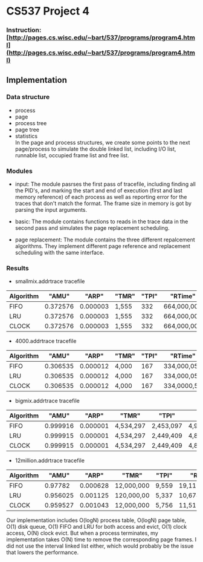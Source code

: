 # CS537 Project 4
### Instruction: [http://pages.cs.wisc.edu/~bart/537/programs/program4.html](http://pages.cs.wisc.edu/~bart/537/programs/program4.html)
## Implementation
### Data structure
- process
- page
- process tree
- page tree
- statistics <br/>
In the page and process structures, we create some points to the next page/process to simulate the double linked list, including I/O list, runnable list, occupied frame list and free list.
### Modules
- input: The module pasrses the first pass of tracefile, including finding all the PID's, and marking the start and end of execution (first and last memory reference) of each process as well as reporting error for the traces that don't match the format. The frame size in memory is got by parsing the input arguments.

- basic: The module contains functions to reads in the trace data in the second pass and simulates the page replacement scheduling. 

- page replacement: The module contains the three different repalcement algorithms. They implement different page reference and replacement scheduling with the same interface.

### Results
- smallmix.addrtrace  tracefile <br/>

 | Algorithm     | "AMU"    |"ARP"	    |"TMR"| "TPI"	 |"RTime"	|"ExecTime"|
| --- | --- | --- | --- | --- | --- |  --- |
|FIFO |  0.372576|	0.000003|	1,555|	332|	664,000,002|	0.014 | 
|LRU   | 0.372576	|0.000003|	1,555|	332|	664,000,002|	0.026 |  
|CLOCK | 0.372576|	0.000003|	1,555|	332|	664,000,002|	0.017 | 

- 4000.addrtrace  tracefile  <br/>

| Algorithm     | "AMU"    |"ARP"	    |"TMR" |"TPI"	 |"RTime"	|"ExecTime"|
| --- | --- | --- | --- | --- | --- |  --- |
|FIFO  | 0.306535|	0.000012|	4,000	|167	|334,000,058|	0.052  |
|LRU   | 0.306535|	0.000012	|4,000|	167	|334,000,058	|0.026 |
|CLOCK | 0.306535	|0.000012	|4,000	|167	|334,0000,58	|0.02 |
 
- bigmix.addrtrace  tracefile <br/>

| Algorithm     | "AMU"    |"ARP"	    |"TMR" |"TPI"	 |"RTime"	|"ExecTime"|
| --- | --- | --- | --- | --- | --- |--- |
|FIFO  | 0.999916|	0.000001	|4,534,297	|2,453,097	|4,906,194,201,210	|22.277|
|LRU  | 0.999915	|0.000001|	4,534,297	|2,449,409|	4,898,818,200,824	|22.598|
CLOCK | 0.999915|	0.000001|	4,534,297	|2,449,409	|4,898,818,200,824	|22.598 |

- 12million.addrtrace  tracefile <br/>

| Algorithm     | "AMU"    |"ARP"	    |"TMR"| "TPI"	 |"RTime"	|"ExecTime"|
| --- | --- | --- | --- | --- | --- | --- |
|FIFO  | 0.97782|	0.000628|	12,000,000|	9,559|	19,118,583,416|	37.636|
|LRU |   0.956025|	0.001125|	120,000,00|	5,337|	10,674,561,551|	35.955|
|CLOCK|  0.959527|	0.001043|	12,000,000|	5,756|	11,512,560,111|	37.013|

Our implementation includes O(logN) process table, O(logN) page table, O(1) disk queue, O(1) FIFO and LRU for both access and evict, O(1) clock access, O(N) clock evict. But when a process terminates, my implementation takes O(N) time to remove the corresponding page frames. I did not use the interval linked list either, which would probably be the issue that lowers the performance.


          
